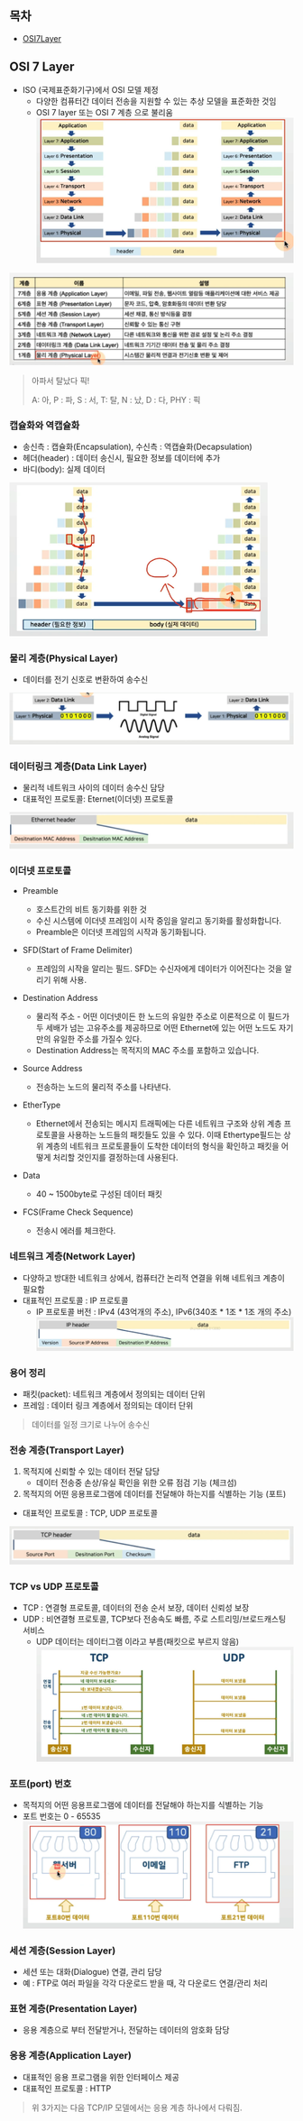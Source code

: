 ## 목차
- [OSI7Layer](#osi-7-layer)

## OSI 7 Layer
- ISO (국제표준화기구)에서 OSI 모델 제정
    - 다양한 컴퓨터간 데이터 전송을 지원할 수 있는 추상 모델을 표준화한 것임
    - OSI 7 layer 또는 OSI 7 계층 으로 불리움
![](img/2022-05-30-18-22-14.png)

![](img/2022-05-30-18-25-08.png)

> 아파서 탈났다 픽!
>
> A: 아, P : 파, S : 서, T: 탈, N : 났, D : 다, PHY : 픽

### 캡슐화와 역캡슐화
- 송신측 : 캡슐화(Encapsulation), 수신측 : 역캡슐화(Decapsulation)
- 헤더(header) : 데이터 송신시, 필요한 정보를 데이터에 추가
- 바디(body): 실제 데이터

![](img/2022-05-30-18-30-06.png)

### 물리 계층(Physical Layer)
- 데이터를 전기 신호로 변환하여 송수신

![](img/2022-05-30-18-31-28.png)

### 데이터링크 계층(Data Link Layer)
- 물리적 네트워크 사이의 데이터 송수신 담당
- 대표적인 프로토콜: Eternet(이더넷) 프로토콜

![](img/2022-05-30-18-32-37.png)

### 이더넷 프로토콜
- Preamble
    - 호스트간의 비트 동기화를 위한 것
    - 수신 시스템에 이더넷 프레임이 시작 중임을 알리고 동기화를 활성화합니다.
    - Preamble은 이더넷 프레임의 시작과 동기화됩니다.

- SFD(Start of Frame Delimiter)
    - 프레임의 시작을 알리는 필드. SFD는 수신자에게 데이터가 이어진다는 것을 알리기 위해 사용.

- Destination Address
    - 물리적 주소 - 어떤 이더넷이든 한 노드의 유일한 주소로 이론적으로 이 필드가 두 세배가 넘는 고유주소를 제공하므로 어떤 Ethernet에 있는 어떤 노드도 자기만의 유일한 주소를 가질수 있다.
    - Destination Address는 목적지의 MAC 주소를 포함하고 있습니다.

- Source Address
    - 전송하는 노드의 물리적 주소를 나타낸다.

- EtherType
    - Ethernet에서 전송되는 메시지 트래픽에는 다른 네트워크 구조와 상위 계층 프로토콜을 사용하는 노드들의 패킷들도 있을 수 있다. 이때 Ethertype필드는 상위 계층의 네트워크 프로토콜들이 도착한 데이터의 형식을 확인하고 패킷을 어떻게 처리할 것인지를 결정하는데 사용된다.

- Data
    - 40 ~ 1500byte로 구성된 데이터 패킷

- FCS(Frame Check Sequence)
    - 전송시 에러를 체크한다.

### 네트워크 계층(Network Layer)
- 다양하고 방대한 네트워크 상에서, 컴퓨터간 논리적 연결을 위해 네트워크 계층이 필요함
- 대표적인 프로토콜 : IP 프로토콜
    - IP 프로토콜 버전 : IPv4 (43억개의 주소), IPv6(340조 * 1조 * 1조 개의 주소)
![](img/2022-05-30-18-36-00.png)

### 용어 정리
- 패킷(packet): 네트워크 계층에서 정의되는 데이터 단위
- 프레임 : 데이터 링크 계층에서 정의되는 데이터 단위

> 데이터를 일정 크기로 나누어 송수신

### 전송 계층(Transport Layer)
1. 목적지에 신뢰할 수 있는 데이터 전달 담당
    - 데이터 전송중 손상/유실 확인을 위한 오류 점검 기능 (체크섬)
2. 목적지의 어떤 응용프로그램에 데이터를 전달해야 하는지를 식별하는 기능 (포트)
- 대표적인 프로토콜 : TCP, UDP 프로토콜

![](img/2022-05-30-18-39-24.png)

### TCP vs UDP 프로토콜
- TCP : 연결형 프로토콜, 데이터의 전송 순서 보장, 데이터 신뢰성 보장
- UDP : 비연결형 프로토콜, TCP보다 전송속도 빠름, 주로 스트리밍/브로드캐스팅 서비스
    - UDP 데이터는 데이터그램 이라고 부름(패킷으로 부르지 않음)
![](img/2022-05-30-19-26-08.png)

### 포트(port) 번호
- 목적지의 어떤 응용프로그램에 데이터를 전달해야 하는지를 식별하는 기능
- 포트 번호는 0 - 65535
![](img/2022-05-30-19-27-46.png)

### 세션 계층(Session Layer)
- 세션 또는 대화(Dialogue) 연결, 관리 담당
- 예 : FTP로 여러 파일을 각각 다운로드 받을 때, 각 다운로드 연결/관리 처리

### 표현 계층(Presentation Layer)
- 응용 계층으로 부터 전달받거나, 전달하는 데이터의 암호화 담당

### 응용 계층(Application Layer)
- 대표적인 응용 프로그램을 위한 인터페이스 제공
- 대표적인 프로토콜 : HTTP

> 위 3가지는 다음 TCP/IP 모델에서는 응용 계층 하나에서 다뤄짐.